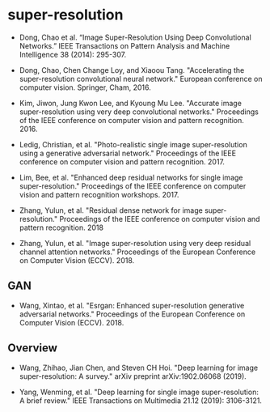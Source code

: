 # super-resolution


* Dong, Chao et al. “Image Super-Resolution Using Deep Convolutional Networks.” IEEE Transactions on Pattern Analysis and Machine Intelligence 38 (2014): 295-307.

* Dong, Chao, Chen Change Loy, and Xiaoou Tang. "Accelerating the super-resolution convolutional neural network." European conference on computer vision. Springer, Cham, 2016.

* Kim, Jiwon, Jung Kwon Lee, and Kyoung Mu Lee. "Accurate image super-resolution using very deep convolutional networks." Proceedings of the IEEE conference on computer vision and pattern recognition. 2016.

* Ledig, Christian, et al. "Photo-realistic single image super-resolution using a generative adversarial network." Proceedings of the IEEE conference on computer vision and pattern recognition. 2017.

* Lim, Bee, et al. "Enhanced deep residual networks for single image super-resolution." Proceedings of the IEEE conference on computer vision and pattern recognition workshops. 2017.

* Zhang, Yulun, et al. "Residual dense network for image super-resolution." Proceedings of the IEEE conference on computer vision and pattern recognition. 2018

* Zhang, Yulun, et al. "Image super-resolution using very deep residual channel attention networks." Proceedings of the European Conference on Computer Vision (ECCV). 2018.


## GAN
* Wang, Xintao, et al. "Esrgan: Enhanced super-resolution generative adversarial networks." Proceedings of the European Conference on Computer Vision (ECCV). 2018.

## Overview

* Wang, Zhihao, Jian Chen, and Steven CH Hoi. "Deep learning for image super-resolution: A survey." arXiv preprint arXiv:1902.06068 (2019).

* Yang, Wenming, et al. "Deep learning for single image super-resolution: A brief review." IEEE Transactions on Multimedia 21.12 (2019): 3106-3121.
